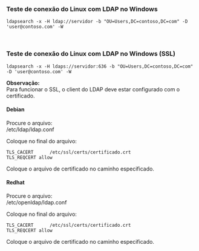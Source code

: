 ### Teste de conexão do Linux com LDAP no Windows
```
ldapsearch -x -H ldap://servidor -b "OU=Users,DC=contoso,DC=com" -D 'user@contoso.com' -W
```
<br>

### Teste de conexão do Linux com LDAP no Windows (SSL)
```
ldapsearch -x -H ldaps://servidor:636 -b "OU=Users,DC=contoso,DC=com" -D 'user@contoso.com' -W
```
**Observação:**
<br>
Para funcionar o SSL, o client do LDAP deve estar configurado com o certificado.

#### Debian

Procure o arquivo:
<br>
/etc/ldap/ldap.conf

Coloque no final do arquivo:
```
TLS_CACERT      /etc/ssl/certs/certificado.crt
TLS_REQCERT allow
```
Coloque o arquivo de certificado no caminho especificado.

#### Redhat

Procure o arquivo:
<br>
/etc/openldap/ldap.conf

Coloque no final do arquivo:
```
TLS_CACERT      /etc/ssl/certs/certificado.crt
TLS_REQCERT allow
```
Coloque o arquivo de certificado no caminho especificado.